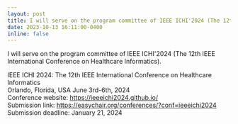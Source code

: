 ```yaml
---
layout: post
title: I will serve on the program committee of IEEE ICHI'2024 (The 12th IEEE International Conference on Healthcare Informatics).  
date: 2023-10-13 16:11:00-0400
inline: false
---
```


I will serve on the program committee of IEEE ICHI'2024 (The 12th IEEE International Conference on Healthcare Informatics). 

IEEE ICHI 2024: The 12th IEEE International Conference on Healthcare Informatics  
Orlando, Florida, USA
June 3rd-6th, 2024   
Conference website: 	https://ieeeichi2024.github.io/  
Submission link: 	https://easychair.org/conferences/?conf=ieeeichi2024  
Submission deadline: 	January 21, 2024  

